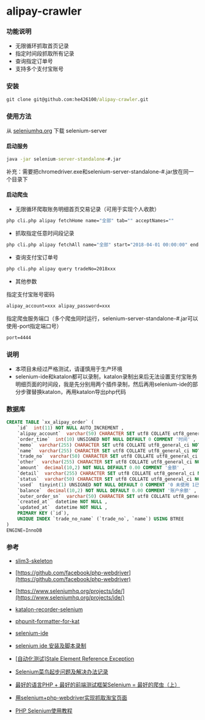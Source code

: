 # alipay-crawler


### 功能说明

- 无限循环抓取首页记录
- 指定时间段抓取所有记录
- 查询指定订单号
- 支持多个支付宝账号

### 安装

```cmd
git clone git@github.com:he426100/alipay-crawler.git
```

### 使用方法

从 [seleniumhq.org](https://www.seleniumhq.org/download/) 下载 selenium-server
#### 启动服务

```cmd
java -jar selenium-server-standalone-#.jar
```
补充：需要把chromedriver.exe和selenium-server-standalone-#.jar放在同一个目录下

#### 启动爬虫

- 无限循环爬取账务明细首页交易记录（可用于实现个人收款）
```cmd
php cli.php alipay fetchHome name="全部" tab="" acceptNames=""
```

- 抓取指定任意时间段记录

```cmd
php cli.php alipay fetchAll name="全部" start="2018-04-01 00:00:00" end="2018-04-26 23:59:59" tab="" acceptNames=""
```

- 查询支付宝订单号
```cmd
php cli.php alipay query tradeNo=2018xxx
```

- 其他参数

指定支付宝账号密码
```cmd
alipay_account=xxx alipay_password=xxx
```
指定爬虫服务端口（多个爬虫同时运行，selenium-server-standalone-#.jar可以使用-port指定端口号）
```cmd
port=4444
```

### 说明

- 本项目未经过严格测试，请谨慎用于生产环境
- selenium-ide和katalon都可以录制，katalon录制出来后无法设置支付宝账务明细页面的时间段，我是先分别用两个插件录制，然后再用selenium-ide的部分步骤替换katalon，再用katalon导出php代码

### 数据库
```sql
CREATE TABLE `xx_alipay_order` (
    `id`  int(11) NOT NULL AUTO_INCREMENT ,
    `alipay_account`  varchar(50) CHARACTER SET utf8 COLLATE utf8_general_ci NULL DEFAULT NULL COMMENT '支付宝账号' ,
    `order_time`  int(10) UNSIGNED NOT NULL DEFAULT 0 COMMENT '时间' ,
    `memo`  varchar(255) CHARACTER SET utf8 COLLATE utf8_general_ci NOT NULL ,
    `name`  varchar(255) CHARACTER SET utf8 COLLATE utf8_general_ci NOT NULL ,
    `trade_no`  varchar(50) CHARACTER SET utf8 COLLATE utf8_general_ci NOT NULL ,
    `other`  varchar(255) CHARACTER SET utf8 COLLATE utf8_general_ci NOT NULL COMMENT '对方' ,
    `amount`  decimal(10,2) NOT NULL DEFAULT 0.00 COMMENT '金额' ,
    `detail`  varchar(255) CHARACTER SET utf8 COLLATE utf8_general_ci NOT NULL COMMENT '明细' ,
    `status`  varchar(50) CHARACTER SET utf8 COLLATE utf8_general_ci NOT NULL COMMENT '状态' ,
    `used`  tinyint(1) UNSIGNED NOT NULL DEFAULT 0 COMMENT '0 未使用 1已使用' ,
    `balance`  decimal(10,2) NOT NULL DEFAULT 0.00 COMMENT '账户余额' ,
    `outer_order_sn`  varchar(50) CHARACTER SET utf8 COLLATE utf8_general_ci NOT NULL COMMENT '商家订单号' ,
    `created_at`  datetime NOT NULL ,
    `updated_at`  datetime NOT NULL ,
    PRIMARY KEY (`id`),
    UNIQUE INDEX `trade_no_name` (`trade_no`, `name`) USING BTREE 
)
ENGINE=InnoDB
```

### 参考
    
- [slim3-skeleton](https://github.com/jupitern/slim3-skeleton)
- [https://github.com/facebook/php-webdriver](https://github.com/facebook/php-webdriver)
- [https://www.seleniumhq.org/projects/ide/](https://www.seleniumhq.org/projects/ide/)
- [katalon-recorder-selenium](https://chrome.google.com/webstore/detail/katalon-recorder-selenium/ljdobmomdgdljniojadhoplhkpialdid)
- [phpunit-formatter-for-kat](https://chrome.google.com/webstore/detail/phpunit-formatter-for-kat/gelokgfkbnkkcdbokielchgpfnphoalk)
- [selenium-ide](https://chrome.google.com/webstore/detail/selenium-ide/mooikfkahbdckldjjndioackbalphokd)
- [selenium ide 安装及脚本录制](https://blog.csdn.net/f1ngf1ngy1ng/article/details/79582771)
- [[自动化测试]Stale Element Reference Exception](https://www.jianshu.com/p/32e9442cf9c8)
- [Selenium菜鸟起步问题及解决办法记录](https://blog.csdn.net/freesigefei/article/details/50501961)
- [最好的语言PHP + 最好的前端测试框架Selenium = 最好的爬虫（上）](http://qsalg.com/?p=474)
- [用selenium+php-webdriver实现抓取淘宝页面](https://blog.minirplus.com/3829/)

- [PHP Selenium使用教程](https://www.kancloud.cn/wangking/selenium/234398)
